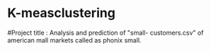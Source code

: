 # K-measclustering
#Project title : Analysis and prediction of "small- customers.csv" of american mall markets called as phonix small.
